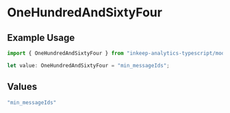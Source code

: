 # OneHundredAndSixtyFour

## Example Usage

```typescript
import { OneHundredAndSixtyFour } from "inkeep-analytics-typescript/models/operations";

let value: OneHundredAndSixtyFour = "min_messageIds";
```

## Values

```typescript
"min_messageIds"
```